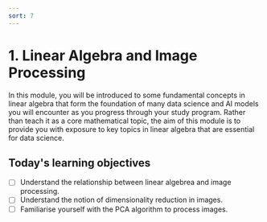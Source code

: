 ```yaml
---
sort: 7
---
```


# 1. Linear Algebra and Image Processing

In this module, you will be introduced to some fundamental concepts in linear algebra
that form the foundation of many data science and AI models you will encounter
as you progress through your study program. Rather than teach it as a core mathematical
topic, the aim of this module is to provide you with exposure to key topics in linear
algebra that are essential for data science.

## Today's learning objectives
- [ ] Understand the relationship between linear algebrea and image processing.
- [ ] Understand the notion of dimensionality reduction in images.
- [ ] Familiarise yourself with the PCA algorithm to process images.

